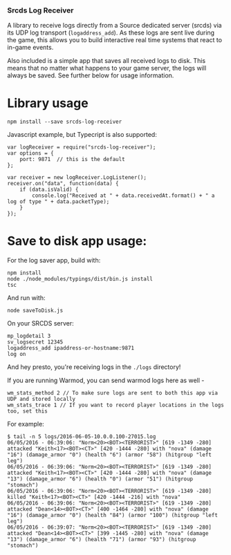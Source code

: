 ### Srcds Log Receiver

A library to receive logs directly from a Source dedicated server (srcds) via 
its UDP log transport (`logaddress_add`). As these logs are sent live during
the game, this allows you to build interactive real time systems that react
to in-game events. 

Also included is a simple app that saves all received logs to disk. This means
that no matter what happens to your game server, the logs will always be saved.
See further below for usage information.

# Library usage

`npm install --save srcds-log-receiver`

Javascript example, but Typecript is also supported:
```
var logReceiver = require("srcds-log-receiver");
var options = {
	port: 9871  // this is the default
};

var receiver = new logReceiver.LogListener();
receiver.on("data", function(data) {
	if (data.isValid) {
		console.log("Received at " + data.receivedAt.format() + " a log of type " + data.packetType);
	}
});
```

# Save to disk app usage:

For the log saver app, build with:

```
npm install 
node ./node_modules/typings/dist/bin.js install
tsc
```

And run with:

```
node saveToDisk.js
```

On your  SRCDS server:
```
mp_logdetail 3
sv_logsecret 12345
logaddress_add ipaddress-or-hostname:9871
log on
```
And hey presto, you're receiving logs in the `./logs` directory!

If you are running Warmod, you can send warmod logs here as well - 

```
wm_stats_method 2 // To make sure logs are sent to both this app via UDP and stored locally 
wm_stats_trace 1 // If you want to record player locations in the logs too, set this
```

For example:

```
$ tail -n 5 logs/2016-06-05-10.0.0.100-27015.log
06/05/2016 - 06:39:06: "Norm<20><BOT><TERRORIST>" [619 -1349 -280] attacked "Keith<17><BOT><CT>" [420 -1444 -280] with "nova" (damage "16") (damage_armor "0") (health "6") (armor "58") (hitgroup "left leg")
06/05/2016 - 06:39:06: "Norm<20><BOT><TERRORIST>" [619 -1349 -280] attacked "Keith<17><BOT><CT>" [420 -1444 -280] with "nova" (damage "13") (damage_armor "6") (health "0") (armor "51") (hitgroup "stomach")
06/05/2016 - 06:39:06: "Norm<20><BOT><TERRORIST>" [619 -1349 -280] killed "Keith<17><BOT><CT>" [420 -1444 -216] with "nova"
06/05/2016 - 06:39:06: "Norm<20><BOT><TERRORIST>" [619 -1349 -280] attacked "Dean<14><BOT><CT>" [400 -1464 -280] with "nova" (damage "16") (damage_armor "0") (health "84") (armor "100") (hitgroup "left leg")
06/05/2016 - 06:39:07: "Norm<20><BOT><TERRORIST>" [619 -1349 -280] attacked "Dean<14><BOT><CT>" [399 -1445 -280] with "nova" (damage "13") (damage_armor "6") (health "71") (armor "93") (hitgroup "stomach")
```